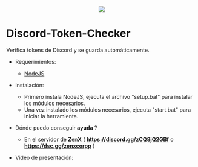 <div align="center">
  <img  src="https://i.ibb.co/MMMT0wK/discord-token-checker.png">
</div>

# Discord-Token-Checker
Verifica tokens de Discord y se guarda automáticamente.
- Requerimientos:
  - [NodeJS](https://nodejs.org/)
  
- Instalación:
  - Primero instala NodeJS, ejecuta el archivo "setup.bat" para instalar los módulos necesarios.
  - Una vez instalado los módulos necesarios, ejecuta "start.bat" para iniciar la herramienta.
- Dónde puedo conseguir **ayuda** ?
  - En el servidor de **Z**en**X** ( **https://discord.gg/zCQ8jQ2GBf** o **https://dsc.gg/zenxcorpp** )
- Video de presentación: 

